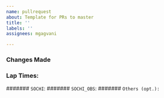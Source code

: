 ```yaml
---
name: pullrequest
about: Template for PRs to master
title: ''
labels: ''
assignees: mgagvani

---
```


### Changes Made

### Lap Times:
####### `SOCHI`: 
####### `SOCHI_OBS`:
####### `Others (opt.):`
